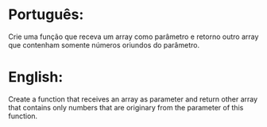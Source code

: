# Português:

Crie uma função que receva um array como parâmetro e retorno outro array que contenham somente números oriundos do parâmetro.

# English:

Create a function that receives an array as parameter and return other array that contains only numbers that are originary from the parameter of this function.
